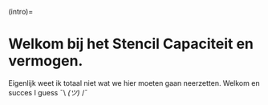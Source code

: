 (intro)=
# Welkom bij het Stencil Capaciteit en vermogen.

Eigenlijk weet ik totaal niet wat we hier moeten gaan neerzetten. 
Welkom en succes I guess ¯\ _(ツ)_ /¯
